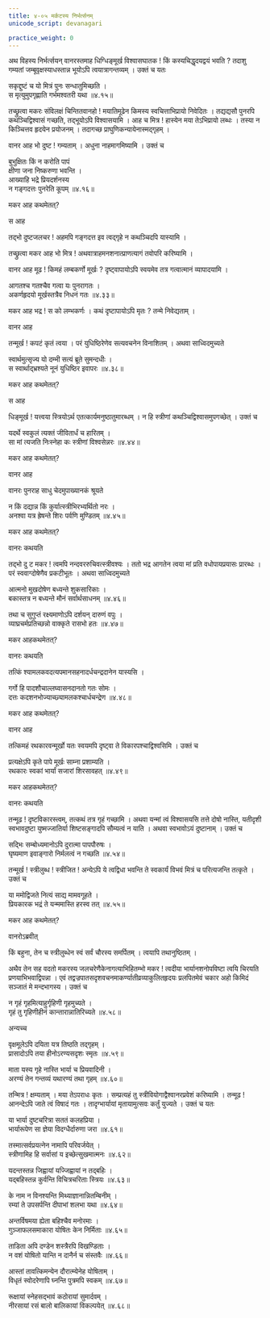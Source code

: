 ```yaml
---
title: ४-०५ मर्कटस्य निर्भर्त्सनम्
unicode_script: devanagari

practice_weight: 0
---
```


अथ विहस्य निर्भर्त्सयन् वानरस्तमाह धिग्धिङ्मूर्ख विश्वासघातक ! किं कस्यचिद्धृदयद्वयं भवति ? तदाशु गम्यतां जम्बूवृक्षस्याधस्तान्न भूयोऽपि त्वयात्रागन्तव्यम् । उक्तं च यतः

सकृद्दुष्टं च यो मित्रं पुनः सन्धातुमिच्छति ।  
स मृत्युमुपगृह्णाति गर्भमश्वतरी यथा ॥४.१५॥

तच्छ्रुत्वा मकरः संविलक्षं चिन्तितवानहो ! मयातिमूढेन किमस्य स्वचित्ताभिप्रायो निवेदितः । तद्यद्यसौ पुनरपि कथञ्चिद्विश्वासं गच्छति, तद्भूयोऽपि विश्वासयामि । आह च मित्र ! हास्येन मया तेऽभिप्रायो लब्धः । तस्या न किञ्चित्तव हृदयेन प्रयोजनम् । तदागच्छ प्राघुणिकन्यायेनास्मद्गृहम् ।  

वानर आह भो दुष्ट ! गम्यताम् । अधुना नाहमागमिष्यामि । उक्तं च

बुभुक्षितः किं न करोति पापं  
क्षीणा जना निष्करुणा भवन्ति ।  
आख्याहि भद्रे प्रियदर्शनस्य  
न गङ्गदत्तः पुनरेति कूपम् ॥४.१६॥

मकर आह कथमेतत्?

स आह

<div class="js_include" url="../upakathAH/04-01_gangadattapriyadarshanakathA.md"  newLevelForH1="3" includeTitle="true"> </div>

तद्भो दुष्टजलचर ! अहमपि गङ्गदत्त इव त्वद्गृहे न कथञ्चिदपि यास्यामि ।  

तच्छ्रुत्वा मकर आह भो मित्र ! अथवात्राहमनशनात्प्राणत्यागं तवोपरि करिष्यामि ।  

वानर आह मूढ ! किमहं लम्बकर्णो मूर्खः ? दृष्ट्वापायोऽपि स्वयमेव तत्र गत्वात्मानं व्यापादयामि ।  

आगतश्च गतश्चैव गत्वा यः पुनरागतः ।  
अकर्णहृदयो मूर्खस्तत्रैव निधनं गतः ॥४.३३॥

मकर आह भद्र ! स को लम्भकर्णः । कथं दृष्टापायोऽपि मृतः ? तन्मे निवेद्यताम् ।

वानर आह

<div class="js_include" url="../upakathAH/04-02_karAlakEsarakathA.md"  newLevelForH1="3" includeTitle="true"> </div>

तन्मूर्ख ! कपटं कृतं त्वया । परं युधिष्ठिरेणेव सत्यवचनेन विनाशितम् । अथवा साध्विदमुच्यते

स्वार्थमुत्सृज्य यो दम्भी सत्यं ब्रूते सुमन्दधीः ।  
स स्वार्थाद्भ्रश्यते नूनं युधिष्ठिर इवापरः ॥४.३८॥

मकर आह कथमेतत्?

स आह

<div class="js_include" url="../upakathAH/04-03_yudhiShThirAkhyakumbhakArakathA.md"  newLevelForH1="3" includeTitle="true"> </div>

धिङ्मूर्ख ! यत्त्वया स्त्रियोऽर्थ एतत्कार्यमनुष्ठातुमारब्धम् । न हि स्त्रीणां कथञ्चिद्विश्वासमुपगच्छेत् । उक्तं च

यदर्थे स्वकुलं त्यक्तं जीवितार्धं च हारितम् ।  
सा मां त्यजति निःस्नेहा कः स्त्रीणां विश्वसेन्नरः ॥४.४४॥

मकर आह कथमेतत्?

वानर आह

<div class="js_include" url="../upakathAH/04-05_brAhmaNakathA.md"  newLevelForH1="3" includeTitle="true"> </div>

वानरः पुनराह साधु चेदमुपाख्यानकं श्रूयते

न किं दद्यान्न किं कुर्यात्स्त्रीभिरभ्यर्थितो नरः ।  
अनश्वा यत्र ह्रेषन्ते शिरः पर्वणि मुण्डितम् ॥४.४५॥

मकर आह कथमेतत्?

वानरः कथयति

<div class="js_include" url="../upakathAH/04-06_nandavararuchikathA.md"  newLevelForH1="3" includeTitle="true"> </div>

तद्भो दु ट मकर ! त्वमपि नन्दवररुचिवत्स्त्रीवश्यः । ततो भद्र आगतेन त्वया मां प्रति वधोपायप्रयासः प्रारब्धः । परं स्ववाग्दोषेणैव प्रकटीभूतः । अथवा साध्विदमुच्यते

आत्मनो मुखदोषेण बध्यन्ते शुकसारिकाः ।  
बकास्तत्र न बध्यन्ते मौनं सर्वार्थसाधनम् ॥४.४६॥

तथा च
सुगुप्तं रक्ष्यमाणोऽपि दर्शयन् दारुणं वपुः ।  
व्याघ्रचर्मप्रतिच्छन्नो वाक्कृते रासभो हतः ॥४.४७॥

मकर आहकथमेतत्?

वानरः कथयति

<div class="js_include" url="../upakathAH/04-07_shuddhapaTanAmarajakakathA.md"  newLevelForH1="3" includeTitle="true"> </div>

तत्किं श्यामलकवदत्यपमानसहनादर्धचन्द्रदानेन यास्यसि ।  

गर्गो हि पादशौचाल्लघ्वासनदानतो गतः सोमः ।  
दत्तः कदशनभोज्याच्छ्यामलकश्चार्धचन्द्रेण ॥४.४८॥

मकर आह कथमेतत्?

वानर आह

<div class="js_include" url="../upakathAH/04-08_bhAnDapatikathA.md"  newLevelForH1="3" includeTitle="true"> </div>

तत्किमहं रथकारवन्मूर्खो यतः स्वयमपि दृष्ट्वा ते विकारपश्चाद्विश्वसिमि । उक्तं च

प्रत्यक्षेऽपि कृते पापे मूर्खः साम्ना प्रशाम्यति ।  
रथकारः स्वकां भार्यां सजारां शिरसावहत् ॥४.४९॥

मकर आहकथमेतत्?

वानरः कथयति

<div class="js_include" url="../upakathAH/04-09_rathakArakathA.md"  newLevelForH1="3" includeTitle="true"> </div>

तन्मूढ ! दृष्टविकारस्त्वम्, तत्कथं तत्र गृहं गच्छामि । अथवा यन्मां त्वं विश्वासयसि तत्ते दोषो नास्ति, यतीदृशी स्वभावदुष्टा युष्मज्जातिर्या शिष्टसङ्गादपि सौम्यत्वं न याति । अथवा स्वभावोऽयं दुष्टानाम् । उक्तं च

सद्भिः सम्बोध्यमानोऽपि दुरात्मा पापपौरुषः ।  
घृष्यमाण इवाङ्गारो निर्मलत्वं न गच्छति ॥४.५४॥

तन्मूर्ख ! स्त्रीलुब्ध ! स्त्रीजित ! अन्येऽपि ये त्वद्विधा भवन्ति ते स्वकार्यं विभवं मित्रं च परित्यजन्ति तत्कृते । उक्तं च

या ममोद्विजते नित्यं साद्य मामवगूहते ।  
प्रियकारक भद्रं ते यन्ममास्ति हरस्व तत् ॥४.५५॥

मकर आह कथमेतत्?

वानरोऽब्रवीत्

<div class="js_include" url="../upakathAH/04-10_kAmAturakathA.md"  newLevelForH1="3" includeTitle="true"> </div>

किं बहुना, तेन च स्त्रीलुब्धेन स्वं सर्वं चौरस्य समर्पितम् । त्वयापि तथानुष्ठितम् ।  

अथैव तेन सह वदतो मकरस्य जलचरेणैकेनागत्याभिहितम्भो मकर ! त्वदीया भार्यानशनोपविष्टा त्वयि चिरयति प्रणयाभिभवाद्विपन्ना । एवं तद्वज्रपातसदृशवचनमाकर्ण्यातीव्रव्याकुलितहृदयः प्रलपितमेवं चकार अहो किमिदं सञ्जातं मे मन्दभागस्य । उक्तं च

न गृहं गृहमित्याहुर्गृहिणी गृहमुच्यते ।  
गृहं तु गृहिणीहीनं कान्तारान्नातिरिच्यते ॥४.५८॥

अन्यच्च

वृक्षमूलेऽपि दयिता यत्र तिष्ठति तद्गृहम् ।  
प्रासादोऽपि तया हीनोऽरण्यसदृशः स्मृतः ॥४.५९॥

माता यस्य गृहे नास्ति भार्या च प्रियवादिनी ।  
अरण्यं तेन गन्तव्यं यथारण्यं तथा गृहम् ॥४.६०॥

तन्मित्र ! क्षम्यताम् । मया तेऽपराधः कृतः । सम्प्रत्यहं तु स्त्रीवियोगाद्वैश्वानरप्रवेशं करिष्यामि । तन्मूढ ! आनन्देऽपि जाते त्वं विषादं गतः । तादृग्भार्यायां मृतायामुत्सवः कर्तुं युज्यते । उक्तं च यतः

या भार्या दुष्टचरित्रा सततं कलहप्रिया ।  
भार्यारूपेण सा ज्ञेया विदग्धैर्दारुणा जरा ॥४.६१॥

तस्मात्सर्वप्रयत्नेन नामापि परिवर्जयेत् ।  
स्त्रीणामिह हि सर्वासां य इच्छेत्सुखमात्मनः ॥४.६२॥

यदन्तस्तन्न जिह्वायां यज्जिह्वायां न तद्बहिः ।  
यद्बहिस्तन्न कुर्वन्ति विचित्रचरिताः स्त्रियः ॥४.६३॥

के नाम न विनश्यन्ति मिथ्याज्ञानान्नितम्बिनीम् ।  
रम्यां ते उपसर्पन्ति दीपाभां शलभा यथा ॥४.६४॥

अन्तर्विषमया ह्येता बहिश्चैव मनोरमाः ।  
गुञ्जाफलसमाकारा योषितः केन निर्मिताः ॥४.६५॥

ताडिता अपि दण्डेन शस्त्रैरपि विखण्डिताः ।  
न वशं योषितो यान्ति न दानैर्न च संस्तवैः ॥४.६६॥

आस्तां तावत्किमन्येन दौरात्म्येनेह योषिताम् ।  
विधृतं स्वोदरेणापि घ्नन्ति पुत्रमपि स्वकम् ॥४.६७॥

रूक्षायां स्नेहसद्भावं कठोरायां सुमार्दवम् ।  
नीरसायां रसं बालो बालिकायां विकल्पयेत् ॥४.६८॥
